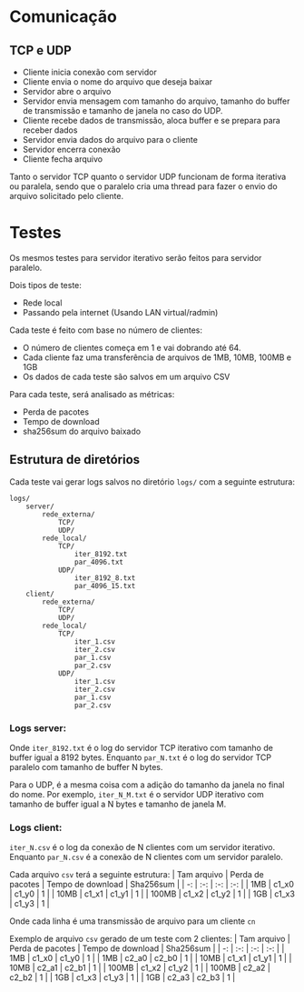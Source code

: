 # Comunicação
## TCP e UDP
- Cliente inicia conexão com servidor
- Cliente envia o nome do arquivo que deseja baixar
- Servidor abre o arquivo
- Servidor envia mensagem com tamanho do arquivo, tamanho do buffer de transmissão e tamanho de janela no caso do UDP.
- Cliente recebe dados de transmissão, aloca buffer e se prepara para receber dados
- Servidor envia dados do arquivo para o cliente
- Servidor encerra conexão
- Cliente fecha arquivo

Tanto o servidor TCP quanto o servidor UDP funcionam de forma iterativa ou paralela, sendo que o paralelo
cria uma thread para fazer o envio do arquivo solicitado pelo cliente.

# Testes

Os mesmos testes para servidor iterativo serão feitos para servidor paralelo.

Dois tipos de teste: 
- Rede local 
- Passando pela internet (Usando LAN virtual/radmin)

Cada teste é feito com base no número de clientes:
- O número de clientes começa em 1 e vai dobrando até 64.
- Cada cliente faz uma transferência de arquivos de 1MB, 10MB, 100MB e 1GB
- Os dados de cada teste são salvos em um arquivo CSV

Para cada teste, será analisado as métricas:
- Perda de pacotes
- Tempo de download
- sha256sum do arquivo baixado

## Estrutura de diretórios
Cada teste vai gerar logs salvos no diretório `logs/` com a seguinte estrutura:

```
logs/
    server/
        rede_externa/
            TCP/
            UDP/
        rede_local/
            TCP/
                iter_8192.txt
                par_4096.txt
            UDP/
                iter_8192_8.txt
                par_4096_15.txt
    client/
        rede_externa/
            TCP/
            UDP/
        rede_local/
            TCP/
                iter_1.csv
                iter_2.csv
                par_1.csv
                par_2.csv
            UDP/ 
                iter_1.csv
                iter_2.csv
                par_1.csv
                par_2.csv
```

### Logs server:
Onde `iter_8192.txt` é o log do servidor TCP iterativo com tamanho de buffer igual a 8192 bytes. Enquanto
`par_N.txt` é o log do servidor TCP paralelo com tamanho de buffer N bytes.

Para o UDP, é a mesma coisa com a adição do tamanho da janela no final do nome. Por exemplo,
`iter_N_M.txt` é o servidor UDP iterativo com tamanho de buffer igual a N bytes e tamanho de janela M.

### Logs client:
`iter_N.csv` é o log da conexão de N clientes com um servidor iterativo. Enquanto 
`par_N.csv` é a conexão de N clientes com um servidor paralelo.

Cada arquivo `csv` terá a seguinte estrutura:
| Tam arquivo | Perda de pacotes  | Tempo de download |  Sha256sum |
| -: | :-: | :-: | :-: |
|    1MB     |        c1_x0         |        c1_y0        |     1       |
|    10MB    |        c1_x1         |        c1_y1        |     1       |
|    100MB   |        c1_x2         |        c1_y2        |     1       |
|    1GB     |        c1_x3         |        c1_y3        |     1       |

Onde cada linha é uma transmissão de arquivo para um cliente `cn`

Exemplo de arquivo `csv` gerado de um teste com 2 clientes:
| Tam arquivo | Perda de pacotes | Tempo de download |  Sha256sum |
| -: | :-: | :-: | :-: |
|    1MB     |        c1_x0         |        c1_y0        |     1       |
|    1MB     |        c2_a0         |        c2_b0        |     1       |
|    10MB    |        c1_x1         |        c1_y1        |     1       |
|    10MB    |        c2_a1         |        c2_b1        |     1       |
|    100MB   |        c1_x2         |        c1_y2        |     1       |
|    100MB   |        c2_a2         |        c2_b2        |     1       |
|    1GB     |        c1_x3         |        c1_y3        |     1       |
|    1GB     |        c2_a3         |        c2_b3        |     1       |

